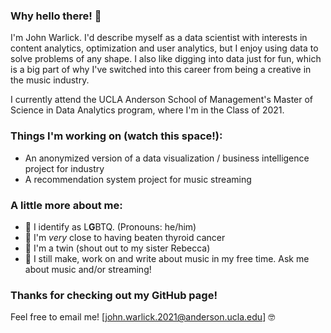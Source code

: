 ### Why hello there! 👋

I'm John Warlick. I'd describe myself as a data scientist with interests in content analytics, optimization and user analytics, but I enjoy using data to solve problems of any shape. I also like digging into data just for fun, which is a big part of why I've switched into this career from being a creative in the music industry.

I currently attend the UCLA Anderson School of Management's Master of Science in Data Analytics program, where I'm in the Class of 2021.

### Things I'm working on (watch this space!):

- An anonymized version of a data visualization / business intelligence project for industry
- A recommendation system project for music streaming 

### A little more about me:
- 👬   I identify as L**G**BTQ. (Pronouns: he/him) 
- 🏥   I'm _very_ close to having beaten thyroid cancer</break>
- 👯   I'm a twin (shout out to my sister Rebecca)</break>
- 🎼   I still make, work on and write about music in my free time. Ask me about music and/or streaming!

### Thanks for checking out my GitHub page!
Feel free to email me! [john.warlick.2021@anderson.ucla.edu] 🤓
